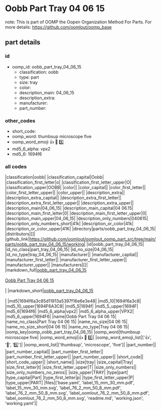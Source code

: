 # Oobb Part Tray 04 06 15  

note: This is part of OOMP the Oopen Organization Method For Parts. For more details: https://github.com/oomlout/oomp_base

##  part details





### id
* oomp_id: oobb_part_tray_04_06_15
  * classification: oobb
  * type: part
  * size: tray
  * color: 
  * description_main: 04_06_15
  * description_extra: 
  * manufacturer: 
  * part_number: 

### other_codes
* short_code: 
* oomp_word: thumbsup microscope five
* oomp_word_emoji :thumbsup: :microscope: :five:
* md5_6_alpha: vpx2
* md5_6: 1694f6

### all codes 
|classification|oobb|
|classification_capital|Oobb|
|classification_first_letter|o|
|classification_first_letter_upper|O|
|classification_upper|OOBB|
|color||
|color_capital||
|color_first_letter||
|color_first_letter_upper||
|color_upper||
|description_extra||
|description_extra_capital||
|description_extra_first_letter||
|description_extra_first_letter_upper||
|description_extra_upper||
|description_main|04_06_15|
|description_main_capital|04 06.15|
|description_main_first_letter|0|
|description_main_first_letter_upper|0|
|description_main_upper|04_06_15|
|description_only_numbers|040615|
|description_only_numbers_short|41k|
|description_or_color|41k|
|description_or_color_upper|41K|
|directory|parts/oobb_part_tray_04_06_15|
|distributors|[]|
|github_link|https://github.com/oomlout/oomlout_oomp_part_src/tree/main/parts/oobb_part_tray_04_06_15/working|
|id|oobb_part_tray_04_06_15|
|id_no_class|part_tray_04_06_15|
|id_no_size|04_06_15|
|id_no_type|tray_04_06_15|
|manufacturer||
|manufacturer_capital||
|manufacturer_first_letter||
|manufacturer_first_letter_upper||
|manufacturer_upper||
|manufacturers|[]|
|markdown_full|[oobb_part_tray_04_06_15](https://github.com/oomlout/oomlout_oomp_part_src/tree/main/parts/oobb_part_tray_04_06_15/working)<br>[](https://github.com/oomlout/oomlout_oomp_part_src/tree/main/parts/oobb_part_tray_04_06_15/working)<br>[Oobb Part Tray 04 06 15](https://github.com/oomlout/oomlout_oomp_part_src/tree/main/parts/oobb_part_tray_04_06_15/working)<br><br>|
|markdown_short|[oobb_part_tray_04_06_15](https://github.com/oomlout/oomlout_oomp_part_src/tree/main/parts/oobb_part_tray_04_06_15/working)<br><br>|
|md5|1694f6a3c85d11913a5397f16e6e3e48|
|md5_10|1694f6a3c8|
|md5_10_upper|1694F6A3C8|
|md5_5|1694f|
|md5_5_upper|1694F|
|md5_6|1694f6|
|md5_6_alpha|vpx2|
|md5_6_alpha_upper|VPX2|
|md5_6_upper|1694F6|
|name|Oobb Part Tray 04 06 15|
|name_no_class|Part Tray 04 06 15|
|name_no_size|04 06 15|
|name_no_size_short|04 06 15|
|name_no_type|Tray 04 06 15|
|oomp_key|oomp_oobb_part_tray_04_06_15|
|oomp_word|thumbsup microscope five|
|oomp_word_emoji|:thumbsup: :microscope: :five:|
|oomp_word_emoji_list|[':thumbsup:', ':microscope:', ':five:']|
|oomp_word_list|['thumbsup', 'microscope', 'five']|
|part_number||
|part_number_capital||
|part_number_first_letter||
|part_number_first_letter_upper||
|part_number_upper||
|short_code||
|short_code_upper||
|short_name||
|size|tray|
|size_capital|Tray|
|size_first_letter|t|
|size_first_letter_upper|T|
|size_only_numbers||
|size_only_numbers_no_zeros||
|size_upper|TRAY|
|type|part|
|type_capital|Part|
|type_first_letter|p|
|type_first_letter_upper|P|
|type_upper|PART|
|files|['base.yaml', 'label_15_mm_30_mm.pdf', 'label_15_mm_30_mm.svg', 'label_76_2_mm_50_8_mm.pdf', 'label_76_2_mm_50_8_mm.svg', 'label_oomlout_76_2_mm_50_8_mm.pdf', 'label_oomlout_76_2_mm_50_8_mm.svg', 'readme.md', 'working.json', 'working.yaml']|
